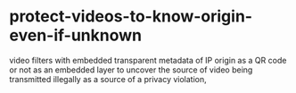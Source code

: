# protect-videos-to-know-origin-even-if-unknown

video filters with embedded transparent metadata of IP origin as a QR code or not as an embedded layer to uncover the source of video being transmitted illegally as a source of a privacy violation,
